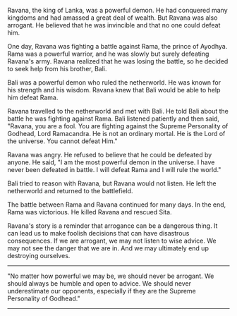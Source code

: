 Ravana, the king of Lanka, was a powerful demon. He had conquered many kingdoms and had amassed a great deal of wealth. But Ravana was also arrogant. He believed that he was invincible and that no one could defeat him.

One day, Ravana was fighting a battle against Rama, the prince of Ayodhya. Rama was a powerful warrior, and he was slowly but surely defeating Ravana's army. Ravana realized that he was losing the battle, so he decided to seek help from his brother, Bali.

Bali was a powerful demon who ruled the netherworld. He was known for his strength and his wisdom. Ravana knew that Bali would be able to help him defeat Rama.

Ravana travelled to the netherworld and met with Bali. He told Bali about the battle he was fighting against Rama. Bali listened patiently and then said, "Ravana, you are a fool. You are fighting against the Supreme Personality of Godhead, Lord Ramacandra. He is not an ordinary mortal. He is the Lord of the universe. You cannot defeat Him."

Ravana was angry. He refused to believe that he could be defeated by anyone. He said, "I am the most powerful demon in the universe. I have never been defeated in battle. I will defeat Rama and I will rule the world."

Bali tried to reason with Ravana, but Ravana would not listen. He left the netherworld and returned to the battlefield.

The battle between Rama and Ravana continued for many days. In the end, Rama was victorious. He killed Ravana and rescued Sita.

Ravana's story is a reminder that arrogance can be a dangerous thing. It can lead us to make foolish decisions that can have disastrous consequences. If we are arrogant, we may not listen to wise advice. We may not see the danger that we are in. And we may ultimately end up destroying ourselves.


-------------------------------------------

"No matter how powerful we may be, we should never be arrogant. We should always be humble and open to advice. We should never underestimate our opponents, especially if they are the Supreme Personality of Godhead."

-----------------------------------------------